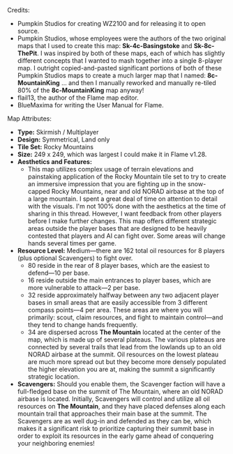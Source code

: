 Credits:
- Pumpkin Studios for creating WZ2100 and for releasing it to open source.
- Pumpkin Studios, whose employees were the authors of the two original maps that I used to create this map: **Sk-4c-Basingstoke** and **Sk-8c-ThePit**. I was inspired by both of these maps, each of which has slightly different concepts that I wanted to mash together into a single 8-player map. I outright copied-and-pasted significant portions of both of these Pumpkin Studios maps to create a much larger map that I named: **8c-MountainKing** ... and then I manually reworked and manually re-tiled 80% of the **8c-MountainKing** map anyway!
- flail13, the author of the Flame map editor.
- BlueMaxima for writing the User Manual for Flame.

Map Attributes:
- **Type:** Skirmish / Multiplayer
- **Design:** Symmetrical, Land only
- **Tile Set:** Rocky Mountains
- **Size:** 249 x 249, which was largest I could make it in Flame v1.28.
- **Aesthetics and Features:**
  - This map utilizes complex usage of terrain elevations and painstaking application of the Rocky Mountain tile set to try to create an immersive impression that you are fighting up in the snow-capped Rocky Mountains, near and old NORAD airbase at the top of a large mountain. I spent a great deal of time on attention to detail with the visuals. I'm not 100% done with the aesthetics at the time of sharing in this thread. However, I want feedback from other players before I make further changes. This map offers different strategic areas outside the player bases that are designed to be heavily contested that players and AI can fight over. Some areas will change hands several times per game.
- **Resource Level:** Medium—there are 162 total oil resources for 8 players (plus optional Scavengers) to fight over.
  - 80 reside in the rear of 8 player bases, which are the easiest to defend—10 per base.
  - 16 reside outside the main entrances to player bases, which are more vulnerable to attack—2 per base.
  - 32 reside approximately halfway between any two adjacent player bases in small areas that are easily accessible from 3 different compass points—4 per area. These areas are where you will primarily: scout, claim resources, and fight to maintain control—and they tend to change hands frequently.
  - 34 are dispersed across **The Mountain** located at the center of the map, which is made up of several plateaus. The various plateaus are connected by several trails that lead from the lowlands up to an old NORAD airbase at the summit. Oil resources on the lowest plateau are much more spread out but they become more densely populated the higher elevation you are at, making the summit a significantly strategic location.
- **Scavengers:** Should you enable them, the Scavenger faction will have a full-fledged base on the summit of The Mountain, where an old NORAD airbase is located. Initially, Scavengers will control and utilize all oil resources on **The Mountain**, and they have placed defenses along each mountain trail that approaches their main base at the summit. The Scavengers are as well dug-in and defended as they can be, which makes it a significant risk to prioritize capturing their summit base in order to exploit its resources in the early game ahead of conquering your neighboring enemies!